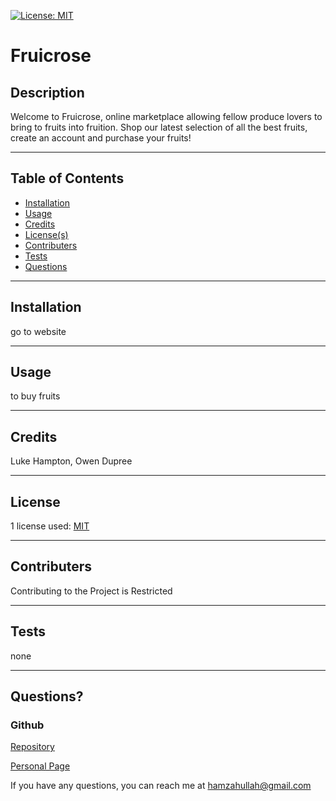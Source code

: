 
  [![License: MIT](https://img.shields.io/badge/License-MIT-yellow.svg)](https://choosealicense.com/licenses/mit/) 
  # Fruicrose 
  ## **Description**
  Welcome to Fruicrose, online marketplace allowing fellow produce lovers to bring to fruits into fruition. Shop our latest selection of all the best fruits, create an account and purchase your fruits! 

  ---

  ## **Table of Contents**
  * [Installation](#installation)
  * [Usage](#usage)
  * [Credits](#credits)
  * [License(s)](#license)
  * [Contributers](#contributers)
  * [Tests](#tests)
  * [Questions](#questions)
   
  ---

  ## **Installation**
  go to website

  ---

  ## **Usage**
  to buy fruits

  ---

  ## **Credits**
  Luke Hampton, Owen Dupree

  ---

  ## **License**
  1 license used:
 [MIT](https://choosealicense.com/licenses/mit/)
 

  ---

  ## **Contributers**
   Contributing to the Project is Restricted 

  ---

  ## **Tests**
  none

  ---

  ## **Questions?**

  ### **Github**
  [Repository](https://github.com/brobro10000)

  [Personal Page](https://brobro10000.github.io)

  If you have any questions, you can reach me at <hamzahullah@gmail.com>
